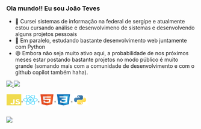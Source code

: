 ### Ola mundo!! Eu sou João Teves


- 🔭 Cursei sistemas de informação na federal de sergipe e atualmente estou cursando análise e desenvolvimeno de sistemas e desenvolvendo alguns projetos pessoais
- 🌱 Em paralelo, estudando bastante desenvolvimento web juntamente com Python
- 😄 Embora não seja muito ativo aqui, a probabilidade de nos próximos meses estar postando bastante projetos no modo público é muito grande (somando mais com a comunidade de desenvolvimento e com o github copilot também haha).

 <div>
  <a href="https://github.com/Teves-web">
  <img height="180em" src="https://github-readme-stats.vercel.app/api?username=Teves-web&show_icons=true&theme=dark&include_all_commits=true&count_private=true"/>
  <img height="180em" src="https://github-readme-stats.vercel.app/api/top-langs/?username=Teves-web&layout=compact&langs_count=7&theme=dark"/>
</div>
  
  <div style="display: inline_block"><br>
  <img align="center" alt="Teves-Js" height="30" width="40" src="https://raw.githubusercontent.com/devicons/devicon/master/icons/javascript/javascript-plain.svg">
  
  <img align="center" alt="Teves-React" height="30" width="40" src="https://raw.githubusercontent.com/devicons/devicon/master/icons/react/react-original.svg">
  <img align="center" alt="Teves-HTML" height="30" width="40" src="https://raw.githubusercontent.com/devicons/devicon/master/icons/html5/html5-original.svg">
  <img align="center" alt="Teves-CSS" height="30" width="40" src="https://raw.githubusercontent.com/devicons/devicon/master/icons/css3/css3-original.svg">
  <img align="center" alt="Teves-Python" height="30" width="40" src="https://raw.githubusercontent.com/devicons/devicon/master/icons/python/python-original.svg"> 
</div>
  
 ##
  
  <a href="https://instagram.com/tevesssss" target="_blank"><img src="https://img.shields.io/badge/-Instagram-%23E4405F?style=for-the-badge&logo=instagram&logoColor=white" target="_blank"></a>
  
  ##

  
